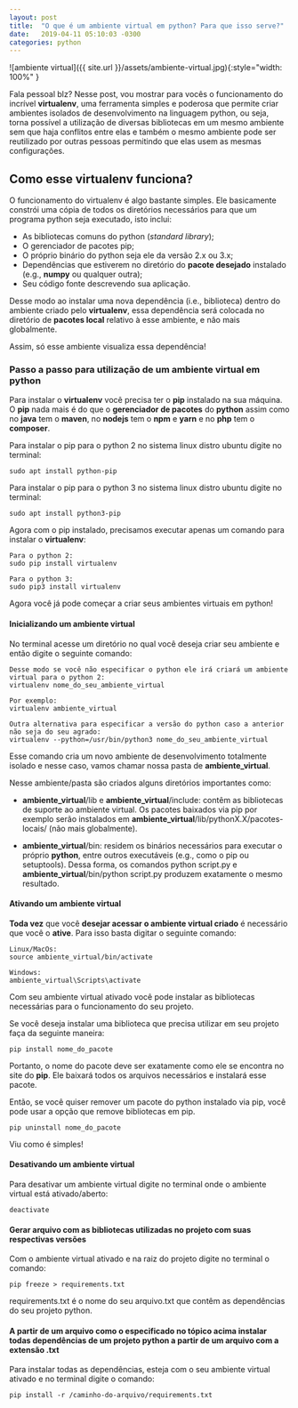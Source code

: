 ```yaml
---
layout: post
title:  "O que é um ambiente virtual em python? Para que isso serve?"
date:   2019-04-11 05:10:03 -0300
categories: python
---
```


![ambiente virtual]({{ site.url }}/assets/ambiente-virtual.jpg){:style="width: 100%" }

Fala pessoal blz? Nesse post, vou mostrar para vocês o funcionamento do incrível __virtualenv__, uma ferramenta simples e poderosa que permite criar ambientes isolados de desenvolvimento na linguagem python, ou seja, torna possível a utilização de diversas bibliotecas em um mesmo ambiente sem que haja conflitos entre elas e também o mesmo ambiente pode ser reutilizado por outras pessoas permitindo que elas usem as mesmas configurações.

## Como esse __virtualenv__ funciona?

O funcionamento do virtualenv é algo bastante simples. Ele basicamente constrói uma cópia de todos os diretórios necessários para que um programa python seja executado, isto inclui:
* As bibliotecas comuns do python (*standard library*);
* O gerenciador de pacotes pip;
* O próprio binário do python seja ele da versão 2.x ou 3.x;
* Dependências que estiverem no diretório do __pacote desejado__ instalado (e.g., __numpy__ ou qualquer outra);
* Seu código fonte descrevendo sua aplicação.

Desse modo ao instalar uma nova dependência (i.e., biblioteca) dentro do ambiente criado pelo __virtualenv__, essa dependência será colocada no diretório de __pacotes local__ relativo à esse ambiente, e não mais globalmente.

Assim, só esse ambiente visualiza essa dependência!

### Passo a passo para utilização de um ambiente virtual em python

Para instalar o __virtualenv__ você precisa ter o __pip__ instalado na sua máquina. O __pip__ nada mais é do que o __gerenciador de pacotes__ do __python__ assim como no __java__ tem o __maven__, no __nodejs__ tem o __npm__ e __yarn__ e no __php__ tem o __composer__.

Para instalar o pip para o python 2 no sistema linux distro ubuntu digite no terminal:
```
sudo apt install python-pip
```

Para instalar o pip para o python 3 no sistema linux distro ubuntu digite no terminal:
```
sudo apt install python3-pip
```

Agora com o pip instalado, precisamos executar apenas um comando para instalar o __virtualenv__:

```
Para o python 2:
sudo pip install virtualenv

Para o python 3:
sudo pip3 install virtualenv
```

Agora você já pode começar a criar seus ambientes virtuais em python!

#### __Inicializando um ambiente virtual__

No terminal acesse um diretório no qual você deseja criar seu ambiente e então digite o seguinte comando:
```
Desse modo se você não especificar o python ele irá criará um ambiente virtual para o python 2:
virtualenv nome_do_seu_ambiente_virtual

Por exemplo:
virtualenv ambiente_virtual

Outra alternativa para especificar a versão do python caso a anterior não seja do seu agrado:
virtualenv --python=/usr/bin/python3 nome_do_seu_ambiente_virtual
```

Esse comando cria um novo ambiente de desenvolvimento totalmente isolado e nesse caso, vamos chamar nossa pasta de __ambiente_virtual__.

Nesse ambiente/pasta são criados alguns diretórios importantes como:

* __ambiente_virtual__/lib e __ambiente_virtual__/include: contêm as bibliotecas de suporte ao ambiente virtual. Os pacotes baixados via pip por exemplo serão instalados em __ambiente_virtual__/lib/pythonX.X/pacotes-locais/ (não mais globalmente).

* __ambiente_virtual__/bin: residem os binários necessários para executar o próprio __python__, entre outros executáveis (e.g., como o pip ou setuptools). Dessa forma, os comandos python script.py e __ambiente_virtual__/bin/python script.py produzem exatamente o mesmo resultado.

#### __Ativando um ambiente virtual__
__Toda vez__ que você __desejar acessar o ambiente virtual criado__ é necessário que você o __ative__. Para isso basta digitar o seguinte comando:
```
Linux/MacOs:
source ambiente_virtual/bin/activate

Windows:
ambiente_virtual\Scripts\activate
```

Com seu ambiente virtual ativado você pode instalar as bibliotecas necessárias para o funcionamento do seu projeto.

Se você deseja instalar uma biblioteca que precisa utilizar em seu projeto faça da seguinte maneira:
```
pip install nome_do_pacote
```
Portanto, o nome do pacote deve ser exatamente como ele se encontra no site do __pip__. Ele baixará todos os arquivos necessários e instalará esse pacote.

Então, se você quiser remover um pacote do python instalado via pip, você pode usar a opção que remove bibliotecas em pip.
```
pip uninstall nome_do_pacote
```

Viu como é simples!

#### __Desativando um ambiente virtual__
Para desativar um ambiente virtual digite no terminal onde o ambiente virtual está ativado/aberto:
```
deactivate
```

#### __Gerar arquivo com as bibliotecas utilizadas no projeto com suas respectivas versões__
Com o ambiente virtual ativado e na raiz do projeto digite no terminal o comando:
```
pip freeze > requirements.txt
```
requirements.txt é o nome do seu arquivo.txt que contêm as dependências do seu projeto python.

#### __A partir de um arquivo como o especificado no tópico acima instalar todas dependências de um projeto python a partir de um arquivo com a extensão .txt__
Para instalar todas as dependências, esteja com o seu ambiente virtual ativado e no terminal digite o comando:
```
pip install -r /caminho-do-arquivo/requirements.txt
```
